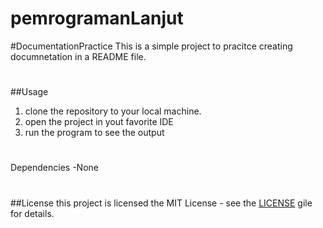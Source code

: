 # pemrogramanLanjut
#DocumentationPractice
This is a simple project to pracitce creating documnetation in a README file.
#
##Usage
1. clone the repository to your local machine.
2. open the project in yout favorite IDE
3. run the program to see the output
#
Dependencies
-None
#
##License
this project is licensed the MIT License - see the [LICENSE](LICENSE) gile for details.
